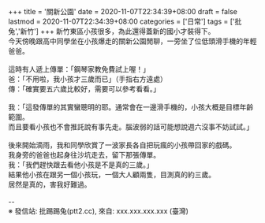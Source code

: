 +++
title = '關新公園'
date = 2020-11-07T22:34:39+08:00
draft = false
lastmod = 2020-11-07T22:34:39+08:00
categories = ['日常']
tags = ['批兔','新竹']
+++
新竹東區小孩很多，為此還得蓋新的國小才裝得下。<br>
今天傍晚跟高中同學坐在小孩爆走的關新公園閒聊，一旁坐了位低頭滑手機的年輕爸爸。<br>
<br>
這時有人遞上傳單：「鋼琴家教免費試上喔！」<br>
爸：「不用啦，我小孩才三歲而已」（手指右方遠處）<br>
傳：「確實要五六歲比較好，需要可以參考看看。」<br>
<br>
我：「這發傳單的其實蠻聰明的耶。通常會在一邊滑手機的，小孩大概是目標年齡範圍。<br>
      而且要看小孩也不會推託說有事先走。腦波弱的話可能想說週六沒事不妨試試。」<br>
<br>
後來開始滴雨，我和同學欣賞了一波家長各自把玩瘋的小孩帶回家的戲碼。<br>
我身旁的爸爸也起身往沙坑走去，留下那張傳單。<br>
我：「我們趕快跟去看他小孩是不是真的三歲。」<br>
結果他小孩在跟另一個小孩玩，一個大人顧兩隻，目測真的約三歲。<br>
居然是真的，害我好難過。<br>
<br>
--<br>
※ 發信站: 批踢踢兔(ptt2.cc), 來自: xxx.xxx.xxx.xxx (臺灣)<br>
